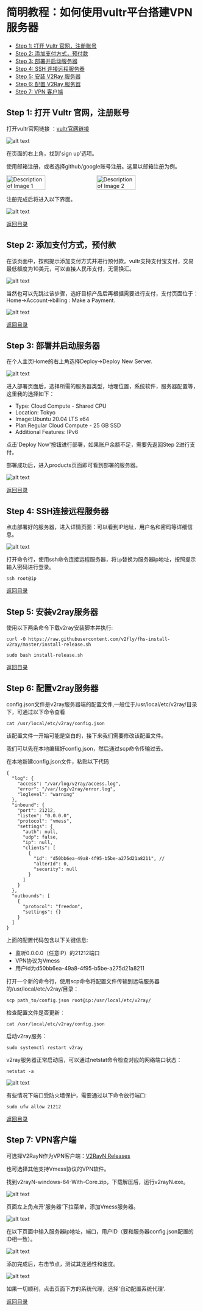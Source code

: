 # 简明教程：如何使用vultr平台搭建VPN服务器
- [Step 1: 打开 Vultr 官网，注册账号](#step-1-打开-vultr-官网注册账号)
- [Step 2: 添加支付方式，预付款](#step-2-添加支付方式预付款)
- [Step 3: 部署并启动服务器](#step-3-部署并启动服务器)
- [Step 4: SSH 连接远程服务器](#step-4-ssh连接远程服务器)
- [Step 5: 安装 V2Ray 服务器](#step-5-安装v2ray服务器)
- [Step 6: 配置 V2Ray 服务器](#step-6-配置v2ray服务器)
- [Step 7: VPN 客户端](#step-7-vpn客户端)




## Step 1: 打开 Vultr 官网，注册账号
打开vultr官网链接 ：[vultr官网链接](https://www.vultr.com/?ref=9674465)

![alt text](img/signup.png)

在页面的右上角，找到'sign up'选项。

使用邮箱注册，或者选择github/google账号注册。这里以邮箱注册为例。

<div style="display: flex;">
    <img src="img/email.png" alt="Description of Image 1" style="margin-right: 10px; width: 45%;">
    <img src="img/auth.png" alt="Description of Image 2" style="width: 45%;">
</div>

注册完成后将进入以下界面。

![alt text](img/welcome.png)

[返回目录](#简明教程如何使用vultr平台搭建vpn服务器)
## Step 2: 添加支付方式，预付款
在该页面中，按照提示添加支付方式并进行预付款。vultr支持支付宝支付，交易最低额度为10美元，可以直接人民币支付，无需换汇。

![alt text](img/welcome-prefund.png)

当然也可以先跳过该步骤，选好目标产品后再根据需要进行支付，支付页面位于：Home->Account->billing : Make a Payment.

![alt text](img/pay.png)

[返回目录](#简明教程如何使用vultr平台搭建vpn服务器)
## Step 3: 部署并启动服务器
在个人主页Home的右上角选择Deploy->Deploy New Server.

![alt text](img/deploy-server.png)

进入部署页面后，选择所需的服务器类型，地理位置，系统软件，服务器配置等，这里我的选择如下：
* Type: Cloud Compute - Shared CPU
* Location: Tokyo
* Image:Ubuntu 20.04 LTS x64
* Plan:Regular Cloud Compute - 25 GB SSD
* Additional Features: IPv6

点击'Deploy Now'按钮进行部署，如果账户余额不足，需要先返回Step 2进行支付。

部署成功后，进入products页面即可看到部署的服务器。

![alt text](img/products-server.png)

[返回目录](#简明教程如何使用vultr平台搭建vpn服务器)
## Step 4: SSH连接远程服务器
点击部署好的服务器，进入详情页面：可以看到IP地址，用户名和密码等详细信息。

![alt text](img/server-details.png)

打开命令行，使用ssh命令连接远程服务器，将`ip`替换为服务器ip地址，按照提示输入密码进行登录。

```
ssh root@ip
```

[返回目录](#简明教程如何使用vultr平台搭建vpn服务器)
## Step 5: 安装v2ray服务器
使用以下两条命令下载v2ray安装脚本并执行:
```
curl -O https://raw.githubusercontent.com/v2fly/fhs-install-v2ray/master/install-release.sh
```
```
sudo bash install-release.sh
```

[返回目录](#简明教程如何使用vultr平台搭建vpn服务器)
## Step 6: 配置v2ray服务器
config.json文件是v2ray服务器端的配置文件,一般位于/usr/local/etc/v2ray/目录下，可通过以下命令查看
```
cat /usr/local/etc/v2ray/config.json
```
该配置文件一开始可能是空白的，接下来我们需要修改该配置文件。

我们可以先在本地编辑好config.json，然后通过scp命令传输过去。

在本地新建config.json文件，粘贴以下代码
```
{
  "log": {
    "access": "/var/log/v2ray/access.log",
    "error": "/var/log/v2ray/error.log",
    "loglevel": "warning"
  },
  "inbound": {
    "port": 21212, 
    "listen": "0.0.0.0",
    "protocol": "vmess",
    "settings": {
      "auth": null,
      "udp": false,
      "ip": null,
      "clients": [
        {
          "id": "d50bb6ea-49a8-4f95-b5be-a275d21a8211", //
          "alterId": 0,
          "security": null
        }
      ]
    }
  },
  "outbounds": [
    {
      "protocol": "freedom",
      "settings": {}
    }
  ]
}
```
上面的配置代码包含以下关键信息:
* 监听0.0.0.0（任意IP）的21212端口
* VPN协议为Vmess
* 用户id为d50bb6ea-49a8-4f95-b5be-a275d21a8211

打开一个新的命令行，使用scp命令将配置文件传输到远端服务器的/usr/local/etc/v2ray/目录：
```
scp path_to/config.json root@ip:/usr/local/etc/v2ray/
```
检查配置文件是否更新：
```
cat /usr/local/etc/v2ray/config.json
```
启动v2ray服务：
```
sudo systemctl restart v2ray
```
v2ray服务器正常启动后，可以通过netstat命令检查对应的网络端口状态：
```
netstat -a 
```
![alt text](img/netstat-a.png)

有些情况下端口受防火墙保护，需要通过以下命令放行端口:
```
sudo ufw allow 21212
```

[返回目录](#简明教程如何使用vultr平台搭建vpn服务器)
## Step 7: VPN客户端
可选择V2RayN作为VPN客户端：[V2RayN Releases](https://github.com/2dust/v2rayN/releases)

也可选择其他支持Vmess协议的VPN软件。

找到v2rayN-windows-64-With-Core.zip，下载解压后，运行v2rayN.exe。

![alt text](img/release.png)

页面左上角点开'服务器'下拉菜单，添加Vmess服务器。

![alt text](img/v2ray.png)

在以下页面中输入服务器ip地址，端口，用户ID（要和服务器config.json配置的ID相一致）。

![alt text](img/v2rayn.PNG)

添加完成后，右击节点，测试其连通性和速度。

![alt text](img/test.png)

如果一切顺利，点击页面下方的系统代理，选择'自动配置系统代理'.

[返回目录](#简明教程如何使用vultr平台搭建vpn服务器)
